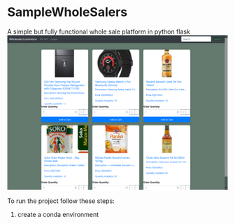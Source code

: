 # SampleWholeSalers
A simple but fully functional whole sale platform in python flask
![Home Page](https://github.com/murd001/SampleWholeSalers/blob/main/project%20screenshots/homepageloggedin.png?raw=true)


To run the project follow these steps:
1. create a conda environment
